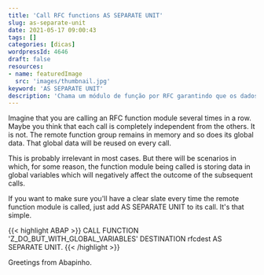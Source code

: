 ```yaml
---
title: 'Call RFC functions AS SEPARATE UNIT'
slug: as-separate-unit
date: 2021-05-17 09:00:43
tags: []
categories: [dicas]
wordpressId: 4646
draft: false
resources:
- name: featuredImage
  src: 'images/thumbnail.jpg'
keyword: 'AS SEPARATE UNIT'
description: 'Chama um módulo de função por RFC garantindo que os dados globais não serão reutilizados dando cabo dos resultados.'
---
```

Imagine that you are calling an RFC function module several times in a row. Maybe you think that each call is completely independent from the others. It is not. The remote function group remains in memory and so does its global data. That global data will be reused on every call.

This is probably irrelevant in most cases. But there will be scenarios in which, for some reason, the function module being called is storing data in global variables which will negatively affect the outcome of the subsequent calls.

If you want to make sure you'll have a clear slate every time the remote function module is called, just add AS SEPARATE UNIT to its call. It's that simple.


{{< highlight ABAP >}}
CALL FUNCTION 'Z_DO_BUT_WITH_GLOBAL_VARIABLES'
DESTINATION rfcdest
AS SEPARATE UNIT.
{{< /highlight >}}

Greetings from Abapinho.
